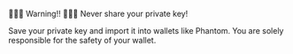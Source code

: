 🚨🚨🚨 Warning\!\! 🚨🚨🚨
Never share your private key\!

Save your private key and import it into wallets like Phantom\. You are solely responsible for the safety of your wallet\.
